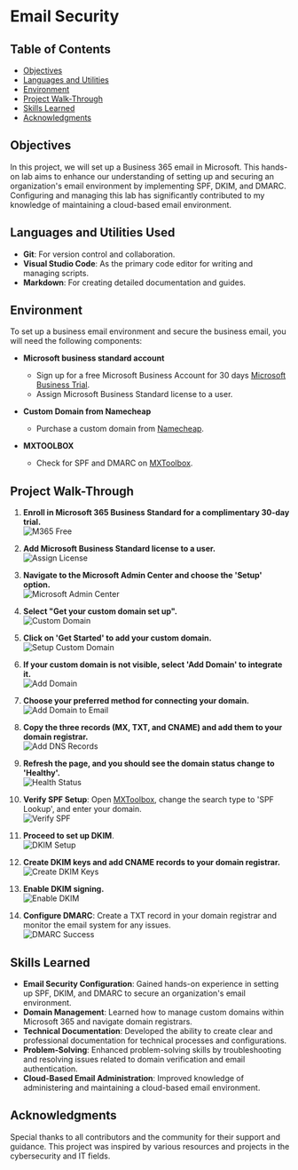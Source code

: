 # Email Security

## Table of Contents
- [Objectives](#objectives)
- [Languages and Utilities](#languages-and-utilities-used)
- [Environment](#environment)
- [Project Walk-Through](#project-walk-through)
- [Skills Learned](#skills-learned)
- [Acknowledgments](#acknowledgments)

## Objectives

In this project, we will set up a Business 365 email in Microsoft. This hands-on lab aims to enhance our understanding of setting up and securing an organization's email environment by implementing SPF, DKIM, and DMARC. Configuring and managing this lab has significantly contributed to my knowledge of maintaining a cloud-based email environment.

## Languages and Utilities Used

- **Git**: For version control and collaboration.
- **Visual Studio Code**: As the primary code editor for writing and managing scripts.
- **Markdown**: For creating detailed documentation and guides.

## Environment

To set up a business email environment and secure the business email, you will need the following components:

- **Microsoft business standard account**  
    - Sign up for a free Microsoft Business Account for 30 days [Microsoft Business Trial](https://www.microsoft.com/en-us/microsoft-365/business/microsoft-365-business-standard-one-month-trial).
    - Assign Microsoft Business Standard license to a user.

- **Custom Domain from Namecheap**  
    - Purchase a custom domain from [Namecheap](https://www.namecheap.com/).

- **MXTOOLBOX**  
    - Check for SPF and DMARC on [MXToolbox](https://mxtoolbox.com/).

## Project Walk-Through

1. **Enroll in Microsoft 365 Business Standard for a complimentary 30-day trial.**  
    ![M365 Free](images/M365%20free.jpg)

2. **Add Microsoft Business Standard license to a user.**  
    ![Assign License](images/assign%20m365%20business%20standard.png)

3. **Navigate to the Microsoft Admin Center and choose the 'Setup' option.**  
    ![Microsoft Admin Center](images/click%20on%20setup.jpg)

4. **Select "Get your custom domain set up".**  
    ![Custom Domain](images/select%20get%20your%20custom%20domain%20setup.jpg)

5. **Click on 'Get Started' to add your custom domain.**  
    ![Setup Custom Domain](images/setup%20custom%20domain%20for%20mail.png)

6. **If your custom domain is not visible, select 'Add Domain' to integrate it.**  
    ![Add Domain](images/click%20on%20add%20domain.png)

7. **Choose your preferred method for connecting your domain.**  
    ![Add Domain to Email](images/add%20domain%20to%20your%20email%20setup.png)

8. **Copy the three records (MX, TXT, and CNAME) and add them to your domain registrar.**  
    ![Add DNS Records](images/add%20dns%20records%20in%20365.png)

9. **Refresh the page, and you should see the domain status change to 'Healthy'.**  
    ![Health Status](images/health%20status%20green%20check.png)

10. **Verify SPF Setup**: Open [MXToolbox](https://mxtoolbox.com), change the search type to 'SPF Lookup', and enter your domain.  
    ![Verify SPF](images/verify%20spf%20was%20setup%20successfully%20.png)

11. **Proceed to set up DKIM**.  
    ![DKIM Setup](images/click%20on%20security%20for%20DKIM.png)

12. **Create DKIM keys and add CNAME records to your domain registrar.**  
    ![Create DKIM Keys](images/create%20DKIM%20keys.png)

13. **Enable DKIM signing.**  
    ![Enable DKIM](images/successful%20enabled%20sign%20messages.png)

14. **Configure DMARC**: Create a TXT record in your domain registrar and monitor the email system for any issues.  
    ![DMARC Success](images/successful%20email%20received.png)

## Skills Learned

- **Email Security Configuration**: Gained hands-on experience in setting up SPF, DKIM, and DMARC to secure an organization's email environment.
- **Domain Management**: Learned how to manage custom domains within Microsoft 365 and navigate domain registrars.
- **Technical Documentation**: Developed the ability to create clear and professional documentation for technical processes and configurations.
- **Problem-Solving**: Enhanced problem-solving skills by troubleshooting and resolving issues related to domain verification and email authentication.
- **Cloud-Based Email Administration**: Improved knowledge of administering and maintaining a cloud-based email environment.

## Acknowledgments

Special thanks to all contributors and the community for their support and guidance. This project was inspired by various resources and projects in the cybersecurity and IT fields.

